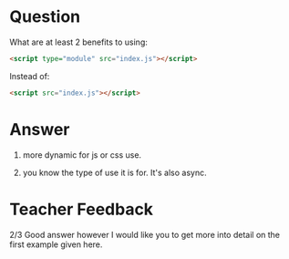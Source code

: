 # Question

What are at least 2 benefits to using:

```html
<script type="module" src="index.js"></script>
```

Instead of:

```html
<script src="index.js"></script>
```

# Answer
1. more dynamic for js or css use.

2. you know the type of use  it is for. It's also async.


# Teacher Feedback
2/3
Good answer however I would like you to get more into detail on the first example given here. 